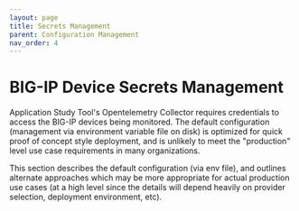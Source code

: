 ```yaml
---
layout: page
title: Secrets Management
parent: Configuration Management
nav_order: 4
---
```


# BIG-IP Device Secrets Management

Application Study Tool's Opentelemetry Collector requires credentials to access the BIG-IP devices
being monitored. The default configuration (management via environment variable file on disk)
is optimized for quick proof of concept style deployment, and is unlikely to meet the
"production" level use case requirements in many organizations.

This section describes the default configuration (via env file), and outlines alternate
approaches which may be more appropriate for actual production use cases (at a high
level since the details will depend heavily on provider selection, deployment environment,
etc).
